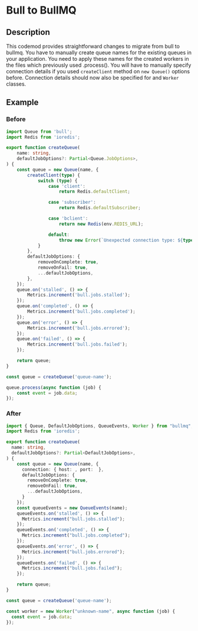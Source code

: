 # Bull to BullMQ

## Description

This codemod provides straightforward changes to migrate from bull to bullmq.
You have to manually create queue names for the existing queues in your application.
You need to apply these names for the created workers in the files which previously used .process().
You will have to manually specify connection details if you used `createClient` method on `new Queue()` options before. Connection details should now also be specified for and `Worker` classes.

## Example

### Before

```ts
import Queue from 'bull';
import Redis from 'ioredis';

export function createQueue(
	name: string,
	defaultJobOptions?: Partial<Queue.JobOptions>,
) {
	const queue = new Queue(name, {
		createClient(type) {
			switch (type) {
				case 'client':
					return Redis.defaultClient;

				case 'subscriber':
					return Redis.defaultSubscriber;

				case 'bclient':
					return new Redis(env.REDIS_URL);

				default:
					throw new Error(`Unexpected connection type: ${type}`);
			}
		},
		defaultJobOptions: {
			removeOnComplete: true,
			removeOnFail: true,
			...defaultJobOptions,
		},
	});
	queue.on('stalled', () => {
		Metrics.increment('bull.jobs.stalled');
	});
	queue.on('completed', () => {
		Metrics.increment('bull.jobs.completed');
	});
	queue.on('error', () => {
		Metrics.increment('bull.jobs.errored');
	});
	queue.on('failed', () => {
		Metrics.increment('bull.jobs.failed');
	});

	return queue;
}

const queue = createQueue('queue-name');

queue.process(async function (job) {
	const event = job.data;
});
```

### After

```ts
import { Queue, DefaultJobOptions, QueueEvents, Worker } from "bullmq";
import Redis from 'ioredis';

export function createQueue(
  name: string,
  defaultJobOptions?: Partial<DefaultJobOptions>,
) {
    const queue = new Queue(name, {
      connection: { host: , port:  },
      defaultJobOptions: {
        removeOnComplete: true,
        removeOnFail: true,
        ...defaultJobOptions,
      }
    });
    const queueEvents = new QueueEvents(name);
    queueEvents.on('stalled', () => {
      Metrics.increment("bull.jobs.stalled");
    });
    queueEvents.on('completed', () => {
      Metrics.increment("bull.jobs.completed");
    });
    queueEvents.on('error', () => {
      Metrics.increment("bull.jobs.errored");
    });
    queueEvents.on('failed', () => {
      Metrics.increment("bull.jobs.failed");
    });

    return queue;
}

const queue = createQueue('queue-name');

const worker = new Worker("unknown-name", async function (job) {
  const event = job.data;
});
```